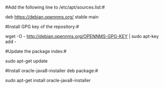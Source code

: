 #Add the following line to /etc/apt/sources.list:#

deb https://debian.opennms.org/ stable main

#Install GPG key of the repository:#

wget -O - http://debian.opennms.org/OPENNMS-GPG-KEY | sudo apt-key add -

#Update the package index:#

sudo apt-get update

#Install oracle-java8-installer deb package:#

sudo apt-get install oracle-java8-installer
